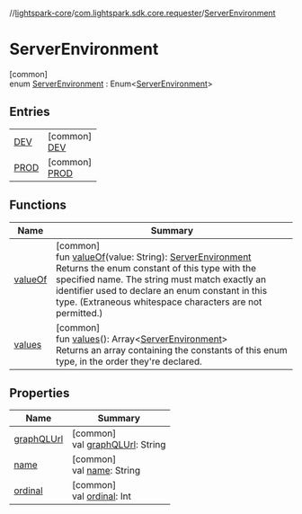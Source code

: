 //[lightspark-core](../../../index.md)/[com.lightspark.sdk.core.requester](../index.md)/[ServerEnvironment](index.md)

# ServerEnvironment

[common]\
enum [ServerEnvironment](index.md) : Enum&lt;[ServerEnvironment](index.md)&gt;

## Entries

| | |
|---|---|
| [DEV](-d-e-v/index.md) | [common]<br>[DEV](-d-e-v/index.md) |
| [PROD](-p-r-o-d/index.md) | [common]<br>[PROD](-p-r-o-d/index.md) |

## Functions

| Name | Summary |
|---|---|
| [valueOf](value-of.md) | [common]<br>fun [valueOf](value-of.md)(value: String): [ServerEnvironment](index.md)<br>Returns the enum constant of this type with the specified name. The string must match exactly an identifier used to declare an enum constant in this type. (Extraneous whitespace characters are not permitted.) |
| [values](values.md) | [common]<br>fun [values](values.md)(): Array&lt;[ServerEnvironment](index.md)&gt;<br>Returns an array containing the constants of this enum type, in the order they're declared. |

## Properties

| Name | Summary |
|---|---|
| [graphQLUrl](graph-q-l-url.md) | [common]<br>val [graphQLUrl](graph-q-l-url.md): String |
| [name](-p-r-o-d/index.md#-372974862%2FProperties%2F1656564088) | [common]<br>val [name](-p-r-o-d/index.md#-372974862%2FProperties%2F1656564088): String |
| [ordinal](-p-r-o-d/index.md#-739389684%2FProperties%2F1656564088) | [common]<br>val [ordinal](-p-r-o-d/index.md#-739389684%2FProperties%2F1656564088): Int |
